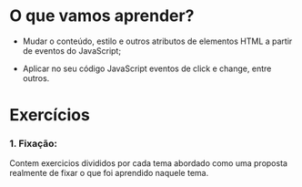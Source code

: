 # O que vamos aprender?

- Mudar o conteúdo, estilo e outros atributos de elementos HTML a partir de eventos do JavaScript;

- Aplicar no seu código JavaScript eventos de click e change, entre outros.

# Exercícios

### 1. Fixação:

Contem exercicios divididos por cada tema abordado como uma proposta realmente de fixar o que foi aprendido naquele tema.

